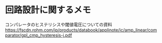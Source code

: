 # 回路設計に関するメモ

コンパレータのヒステリシスや閾値電圧についての資料
https://fscdn.rohm.com/jp/products/databook/applinote/ic/amp_linear/comparator/gpl_cmp_hysteresis-j.pdf
